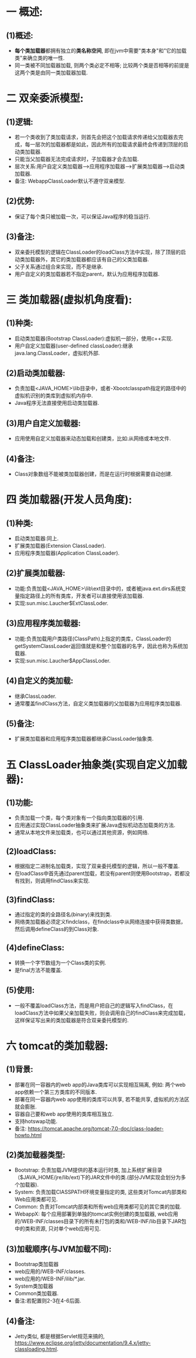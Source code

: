 # 一 概述:
## (1)概述:
- **每个类加载器**都拥有独立的**类名称空间**, 即在jvm中需要"类本身"和"它的加载类"来确立类的唯一性.
- 同一类被不同加载器加载, 则两个类必定不相等; 比较两个类是否相等的前提是这两个类是由同一类加载器加载.

# 二 双亲委派模型:
## (1)逻辑:
- 若一个类收到了类加载请求，则首先会把这个加载请求传递给父加载器去完成，每一层次的加载器都是如此，因此所有的加载请求最终会传递到顶层的启动类加载器.
- 只能当父加载器无法完成请求时，子加载器才会去加载.
- 层次关系:用户自定义类加载器——>应用程序加载器——>扩展类加载器——>启动类加载器.
- 备注: WebappClassLoader默认不遵守双亲模型.

## (2)优势:
- 保证了每个类只被加载一次，可以保证Java程序的稳当运行.

## (3)备注:
- 双亲委托模型的逻辑在ClassLoader的loadClass方法中实现，除了顶层的启动类加载器外，其它的类加载器都应该有自己的父类加载器.
- 父子关系通过组合来实现，而不是继承.
- 用户自定义的类加载器若不指定parent，默认为应用程序加载器.

# 三 类加载器(虚拟机角度看):
## (1)种类:
- 启动类加载器(Bootstrap ClassLoader):虚拟机一部分，使用c++实现.
- 用户自定义加载器(user-defined classLoader):继承java.lang.ClassLoader，虚拟机外部.

## (2)启动类加载器:
- 负责加载<JAVA_HOME>\lib目录中，或者-Xbootclasspath指定的路径中的虚拟机识别的类库到虚拟机内存中.
- Java程序无法直接使用启动类加载器.

## (3)用户自定义加载器:
- 应用使用自定义加载器来动态加载和创建类，比如:从网络或本地文件.

## (4)备注:
- Class对象数组不能被类加载器创建，而是在运行时根据需要自动创建.

# 四 类加载器(开发人员角度):
## (1)种类:
- 启动类加载器:同上.
- 扩展类加载器(Extension ClassLoader).
- 应用程序类加载器(Application ClassLoader).

## (2)扩展类加载器:
- 功能:负责加载<JAVA_HOME>\lib\ext目录中的，或者被java.ext.dirs系统变量指定路径上的所有类库，开发者可以直接使用该加载器.
- 实现:sun.misc.Laucher$ExtClassLoder.

## (3)应用程序类加载器:
- 功能:负责加载用户类路径(ClassPath)上指定的类库，ClassLoader的getSystemClassLoader返回值就是和整个加载器的名字，因此也称为系统加载器.
- 实现:sun.misc.Laucher$AppClassLoder.

## (4)自定义的类加载:
- 继承ClassLoader.
- 通常覆盖findClass方法，自定义类加载器的父加载器为应用程序类加载器.

## (5)备注:
- 扩展类加载器和应用程序类加载器都继承ClassLoader抽象类.

# 五 ClassLoader抽象类(实现自定义加载器):
## (1)功能:
- 负责加载一个类，每个类对象有一个指向类加载器的引用.
- 应用通过实现ClassLoader抽象类来扩展Java虚拟机动态加载类的方法.
- 通常从本地文件来加载类，也可以通过其他资源，例如网络.

## (2)loadClass:
- 根据指定二进制名加载类，实现了双亲委托模型的逻辑，所以一般不覆盖.
- 在loadClass中首先通过parent加载，若没有parent则使用Bootstrap，若都没有找到，则调用findClass来实现.

## (3)findClass:
- 通过指定的类的全路径名(binary)来找到类.
- 网络类加载器必须定义findclass，在findclass中从网络连接中获得类数据，然后调用defineClass的到Class对象.

## (4)defineClass:
- 转换一个字节数组为一个Class类的实例.
- 是final方法不能覆盖.

## (5)使用:
- 一般不覆盖loadClass方法，而是用户把自己的逻辑写入findClass，在loadClass方法中如果父亲加载失败，则会调用自己的findClass来完成加载，这样保证写出来的类加载器是符合双亲委托模型的.

# 六 tomcat的类加载器:
## (1)背景:
- 部署在同一容器内的web app的Java类库可以实现相互隔离, 例如: 两个web app依赖一个第三方类库的不同版本.
- 部署在同一容器内web app使用的类库可以共享, 若不能共享, 虚拟机的方法区就会膨胀.
- 容器自己要和web app使用的类库相互独立.
- 支持hotswap功能.
- 备注: https://tomcat.apache.org/tomcat-7.0-doc/class-loader-howto.html

## (2)类加载器类型:
- Bootstrap: 负责加载JVM提供的基本运行时类, 加上系统扩展目录（$JAVA_HOME/jre/lib/ext)下的JAR文件中的类.(部分JVM实现会划分为多个加载器).
- System: 负责加载ClASSPATH环境变量指定的类, 这些类对Tomcat内部类和Web应用类都可见.
- Common: 负责对Tomcat内部类和所有web应用类都可见的其它类的加载.
- WebappX: 每个应用部署到单独的tomcat实例创建的类加载器, web应用的/WEB-INF/classes目录下的所有未打包的类和/WEB-INF/lib目录下JAR包中的类和资源, 只对单个web应用可见.

## (3)加载顺序(与JVM加载不同):
- Bootstrap类加载器
- web应用的/WEB-INF/classes.
- web应用的/WEB-INF/ilib/*.jar.
- System类加载器
- Common类加载器.
- 备注:若配置<Loader delegate="true"/>则2-3在4-6后面.

## (4)备注:
- Jetty类似, 都是根据Servlet规范来搞的, https://www.eclipse.org/jetty/documentation/9.4.x/jetty-classloading.html.

